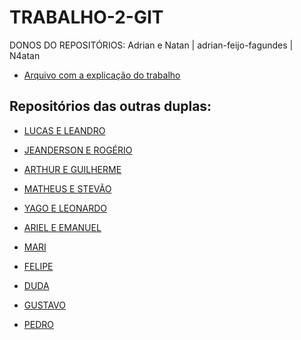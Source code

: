 # TRABALHO-2-GIT

DONOS DO REPOSITÓRIOS: Adrian e Natan | adrian-feijo-fagundes | N4atan

- [Arquivo com a explicação do trabalho](https://github.com/BeneBr/git_24_1N/blob/master/Trabalho%20Pr%C3%A1tico%202.md)



## Repositórios das outras duplas:

 - [LUCAS E LEANDRO](https://github.com/lucasdocurso/TRABALHO-GIT-2)

 - [JEANDERSON E ROGÉRIO](https://github.com/eldorado1959/TrabalhoPratico2)
 
 - [ARTHUR E GUILHERME]()
 
 - [MATHEUS E STEVÃO](https://github.com/matheusbmtt/Trabalho-GIT2)
 
 - [YAGO E LEONARDO]()
 
 - [ARIEL E EMANUEL](https://github.com/ARIELLO24/ariel-git)
 
 - [MARI]()
 
 - [FELIPE](https://github.com/fificici/TDS241N-UC10-Trabalho2)
 
 - [DUDA](https://github.com/Duda0810/TrabalhoGit2)
 
 - [GUSTAVO](https://github.com/Gukisz/codigo-git)
 
 - [PEDRO]()

